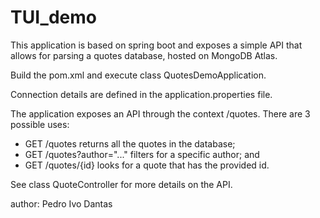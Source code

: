 # TUI_demo

This application is based on spring boot and exposes a simple API that allows for parsing a quotes database, hosted on MongoDB Atlas.

Build the pom.xml and execute class QuotesDemoApplication.

Connection details are defined in the application.properties file.

The application exposes an API through the context /quotes.
There are 3 possible uses:
 * GET /quotes returns all the quotes in the database;
 * GET /quotes?author="..." filters for a specific author; and
 * GET /quotes/{id} looks for a quote that has the provided id.

See class QuoteController for more details on the API.

author: Pedro Ivo Dantas
